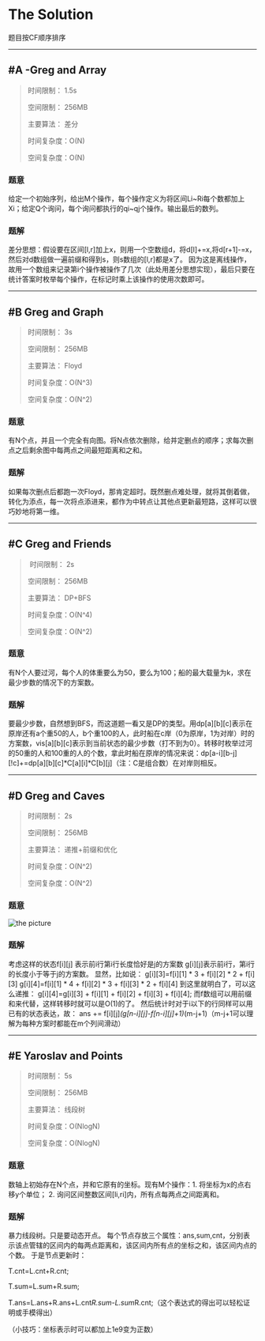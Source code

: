 # The Solution

题目按CF顺序排序

-------------------------

## #A -Greg and Array

> 时间限制：  1.5s
>
> 空间限制：  256MB
>
> 主要算法：  差分
>
> 时间复杂度：O(N)
>
> 空间复杂度：O(N)

### 题意
给定一个初始序列，给出M个操作，每个操作定义为将区间Li~Ri每个数都加上Xi；给定Q个询问，每个询问都执行的qi~qj个操作。输出最后的数列。
### 题解
差分思想：假设要在区间[l,r]加上x，则用一个空数组d，将d[l]+=x,将d[r+1]-=x，然后对d数组做一遍前缀和得到s，则s数组的[l,r]都是x了。
因为这是离线操作，故用一个数组来记录第i个操作被操作了几次（此处用差分思想实现），最后只要在统计答案时枚举每个操作，在标记时乘上该操作的使用次数即可。

---------------------------

## #B Greg and Graph

> 时间限制：  3s
>
> 空间限制：  256MB
>
> 主要算法：  Floyd
>
> 时间复杂度：O(N^3)
>
> 空间复杂度：O(N^2)

### 题意
有N个点，并且一个完全有向图。将N点依次删除，给并定删点的顺序；求每次删点之后剩余图中每两点之间最短距离和之和。
### 题解
如果每次删点后都跑一次Floyd，那肯定超时。既然删点难处理，就将其倒着做，转化为添点，每一次将点添进来，都作为中转点让其他点更新最短路，这样可以很巧妙地将第一维。

----------------------------

## #C Greg and Friends

> 时间限制：  2s
>
> 空间限制：  256MB
>
> 主要算法：  DP+BFS
>
> 时间复杂度：O(N^4)
>
> 空间复杂度：O(N^2)

### 题意
有N个人要过河，每个人的体重要么为50，要么为100；船的最大载量为k，求在最少步数的情况下的方案数。
### 题解
要最少步数，自然想到BFS，而这道题一看又是DP的类型。用dp[a][b][c]表示在原岸还有a个重50的人，b个重100的人，此时船在c岸（0为原岸，1为对岸）时的方案数，vis[a][b][c]表示到当前状态的最少步数（打不到为0）。转移时枚举过河的50重的人和100重的人的个数，拿此时船在原岸的情况来说：dp[a-i][b-j][!c]+=dp[a][b][c]*C[a][i]*C[b][j]（注：C是组合数）在对岸则相反。

--------------------------------


## #D Greg and Caves

> 时间限制：  2s
>
> 空间限制：  256MB
>
> 主要算法：  递推+前缀和优化
>
> 时间复杂度：O(N^2)
>
> 空间复杂度：O(N^2)

### 题意
![the picture](http://images2015.cnblogs.com/blog/1185618/201706/1185618-20170623082555210-125396151.png)
### 题解
考虑这样的状态f[i][j] 表示前i行第i行长度恰好是j的方案数  g[i][j]表示前i行，第i行的长度小于等于j的方案数。
显然，比如说：
g[i][3]=f[i][1] * 3 + f[i][2] * 2 + f[i][3]
g[i][4]=f[i][1] * 4 + f[i][2] * 3 + f[i][3] * 2 + f[i][4]
到这里就明白了，可以这么递推：
g[i][4]=g[i][3] + f[i][1] + f[i][2] + f[i][3] + f[i][4];
而f数组可以用前缀和来代替，这样转移时就可以是O(1)的了。
然后统计时对于i以下的行同样可以用已有的状态表达，故：
ans += f[i][j]*(g[n-i][j]-f[n-i][j]+1)*(m-j+1)（m-j+1可以理解为每种方案时都能在m个列间滑动） 

---------------------------

## #E Yaroslav and Points

> 时间限制：  5s
>
> 空间限制：  256MB
>
> 主要算法：  线段树
>
> 时间复杂度：O(NlogN)
>
> 空间复杂度：O(NlogN)

### 题意
数轴上初始存在N个点，并和它原有的坐标。现有M个操作：1. 将坐标为x的点右移y个单位； 2. 询问区间整数区间[li,ri]内，所有点每两点之间距离和。
### 题解
暴力线段树。只是要动态开点。
每个节点存放三个属性：ans,sum,cnt，分别表示该点管辖的区间内的每两点距离和，该区间内所有点的坐标之和，该区间内点的个数。
于是节点更新时：

T.cnt=L.cnt+R.cnt;

T.sum=L.sum+R.sum;

T.ans=L.ans+R.ans+L.cnt*R.sum-L.sum*R.cnt;（这个表达式的得出可以轻松证明或手模得出）

（小技巧：坐标表示时可以都加上1e9变为正数）
